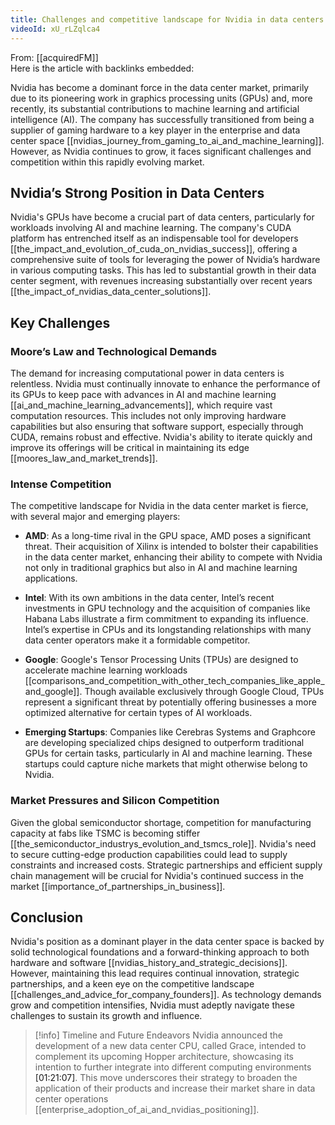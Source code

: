 ```yaml
---
title: Challenges and competitive landscape for Nvidia in data centers
videoId: xU_rLZqlca4
---
```


From: [[acquiredFM]] <br/> 
Here is the article with backlinks embedded:

Nvidia has become a dominant force in the data center market, primarily due to its pioneering work in graphics processing units (GPUs) and, more recently, its substantial contributions to machine learning and artificial intelligence (AI). The company has successfully transitioned from being a supplier of gaming hardware to a key player in the enterprise and data center space [[nvidias_journey_from_gaming_to_ai_and_machine_learning]]. However, as Nvidia continues to grow, it faces significant challenges and competition within this rapidly evolving market.

## Nvidia’s Strong Position in Data Centers

Nvidia's GPUs have become a crucial part of data centers, particularly for workloads involving AI and machine learning. The company's CUDA platform has entrenched itself as an indispensable tool for developers [[the_impact_and_evolution_of_cuda_on_nvidias_success]], offering a comprehensive suite of tools for leveraging the power of Nvidia’s hardware in various computing tasks. This has led to substantial growth in their data center segment, with revenues increasing substantially over recent years [[the_impact_of_nvidias_data_center_solutions]].

## Key Challenges

### Moore’s Law and Technological Demands

The demand for increasing computational power in data centers is relentless. Nvidia must continually innovate to enhance the performance of its GPUs to keep pace with advances in AI and machine learning [[ai_and_machine_learning_advancements]], which require vast computation resources. This includes not only improving hardware capabilities but also ensuring that software support, especially through CUDA, remains robust and effective. Nvidia's ability to iterate quickly and improve its offerings will be critical in maintaining its edge [[moores_law_and_market_trends]].

### Intense Competition

The competitive landscape for Nvidia in the data center market is fierce, with several major and emerging players:

- **AMD**: As a long-time rival in the GPU space, AMD poses a significant threat. Their acquisition of Xilinx is intended to bolster their capabilities in the data center market, enhancing their ability to compete with Nvidia not only in traditional graphics but also in AI and machine learning applications.

- **Intel**: With its own ambitions in the data center, Intel’s recent investments in GPU technology and the acquisition of companies like Habana Labs illustrate a firm commitment to expanding its influence. Intel’s expertise in CPUs and its longstanding relationships with many data center operators make it a formidable competitor.

- **Google**: Google's Tensor Processing Units (TPUs) are designed to accelerate machine learning workloads [[comparisons_and_competition_with_other_tech_companies_like_apple_and_google]]. Though available exclusively through Google Cloud, TPUs represent a significant threat by potentially offering businesses a more optimized alternative for certain types of AI workloads.

- **Emerging Startups**: Companies like Cerebras Systems and Graphcore are developing specialized chips designed to outperform traditional GPUs for certain tasks, particularly in AI and machine learning. These startups could capture niche markets that might otherwise belong to Nvidia.

### Market Pressures and Silicon Competition

Given the global semiconductor shortage, competition for manufacturing capacity at fabs like TSMC is becoming stiffer [[the_semiconductor_industrys_evolution_and_tsmcs_role]]. Nvidia's need to secure cutting-edge production capabilities could lead to supply constraints and increased costs. Strategic partnerships and efficient supply chain management will be crucial for Nvidia's continued success in the market [[importance_of_partnerships_in_business]].

## Conclusion

Nvidia's position as a dominant player in the data center space is backed by solid technological foundations and a forward-thinking approach to both hardware and software [[nvidias_history_and_strategic_decisions]]. However, maintaining this lead requires continual innovation, strategic partnerships, and a keen eye on the competitive landscape [[challenges_and_advice_for_company_founders]]. As technology demands grow and competition intensifies, Nvidia must adeptly navigate these challenges to sustain its growth and influence.

> [!info] Timeline and Future Endeavors
> Nvidia announced the development of a new data center CPU, called Grace, intended to complement its upcoming Hopper architecture, showcasing its intention to further integrate into different computing environments <a class="yt-timestamp" data-t="01:21:07">[01:21:07]</a>. This move underscores their strategy to broaden the application of their products and increase their market share in data center operations [[enterprise_adoption_of_ai_and_nvidias_positioning]].